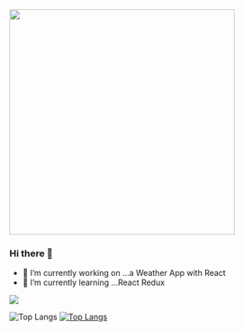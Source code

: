 <img src="https://github.com/verona-hub/verona-hub/blob/main/dosomething.jpg?raw=true" width="400px" />

### Hi there 👋

- 🔭 I’m currently working on ...a Weather App with React
- 🌱 I’m currently learning ...React Redux

![](https://visitor-badge.laobi.icu/badge?page_id=verona-hub.verona-hub)

![Top Langs](https://github-readme-stats.vercel.app/api/top-langs/?username=verona-hub)
[![Top Langs](https://github-readme-stats.vercel.app/api/top-langs/?username=verona-hub)](https://github.com/anuraghazra/github-readme-stats)

